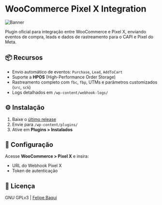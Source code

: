 # WooCommerce Pixel X Integration

![Banner](assets/banner-1544x500.png)

Plugin oficial para integração entre WooCommerce e Pixel X, enviando eventos de compra, leads e dados de rastreamento para o CAPI e Pixel do Meta.

## 📦 Recursos
- Envio automático de eventos: `Purchase`, `Lead`, `AddToCart`
- Suporte a **HPOS** (High-Performance Order Storage)
- Rastreamento completo com `fbc`, `fbp`, UTMs e parâmetros customizados (`src`, `sck`)
- Logs detalhados em `/wp-content/webhook-logs/`

## ⚙️ Instalação
1. Baixe o [último release](https://github.com/fbaqui/woocommerce-pixelx-integration/releases)
2. Envie para `/wp-content/plugins/`
3. Ative em **Plugins > Instalados**

## 🔧 Configuração
Acesse **WooCommerce > Pixel X** e insira:
- URL do Webhook Pixel X
- Token de autenticação

## 📜 Licença
GNU GPLv3 | [Felipe Baqui](https://baquiebyte.eti.br)

